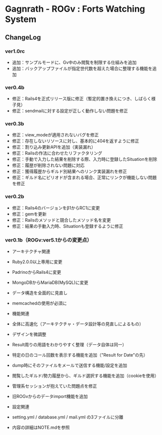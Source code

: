 Gagnrath - ROGv : Forts Watching System
===============

ChangeLog
---------------
### ver1.0rc
- 追加：サンプルモードに、Gv中のみ閲覧を制限する仕組みを追加
- 追加：バックアップファイルが指定世代数を超えた場合に整理する機能を追加

### ver0.4b
- 修正：Rails4を正式リリース版に修正（暫定的置き換えにつき、しばらく様子見）
- 修正：sendmailに対する設定が正しく動作しない問題を修正

### ver0.3b
- 修正：view_modeが適用されないバグを修正
- 修正：存在しないリソースに対し、基本的に404を返すように修正
- 修正：割り込み更新APIを追加（実装漏れ）
- 修正：Railsの作法に合わせたリファクタリング
- 修正：手動で入力した結果を削除する際、入力時に登録したSituationを削除
- 修正：履歴が削除されない問題に対応
- 修正：獲得履歴からギルド別結果へのリンク実装漏れを修正
- 修正：ギルド名にピリオドが含まれる場合、正常にリンクが機能しない問題を修正

### ver0.2b
- 修正：Rails4のバージョンをβ1からRC1に変更
- 修正：gemを更新
- 修正：Railsのメソッドと競合したメソッド名を変更
- 修正：結果の手動入力時、Situationも登録するように修正

### ver0.1b（ROGv:ver5.1からの変更点）

- アーキテクチャ関連
 - Ruby2.0.0以上専用に変更
 - PadrinoからRails4に変更
 - MongoDBからMariaDB(MySQL)に変更
 - データ構造を全面的に見直し
 - memcachedの使用が必須に

- 機能関連
 - 全体に高速化（アーキテクチャ・データ設計等の見直しによるもの）
 - デザインを微調整
 - Result周りの用語をわかりやすく整理（データ自体は同一）
 - 特定の日のコール回数を表示する機能を追加（"Result for Date"の先）
 - dump時にそのファイルをメールで送信する機能/設定を追加
 - 閲覧したギルド/勢力履歴から、ギルド選択する機能を追加（cookieを使用）
 - 管理系セッションが抱えていた問題点を修正
 - 旧ROGvからのデータimport機能を追加

- 設定関連
 - setting.yml / database.yml / mail.yml の3ファイルに分離
 - 内容の詳細はNOTE.mdを参照
